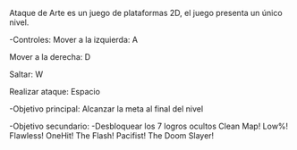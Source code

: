 Ataque de Arte es un juego de plataformas 2D, el juego presenta un único nivel.

-Controles:
  Mover a la izquierda: A
  
  Mover a la derecha: D
  
  Saltar: W
  
  Realizar ataque: Espacio

-Objetivo principal:
  Alcanzar la meta al final del nivel
  
-Objetivo secundario:
  -Desbloquear los 7 logros ocultos
    Clean Map!
    Low%!
    Flawless!
    OneHit!
    The Flash!
    Pacifist!
    The Doom Slayer!
